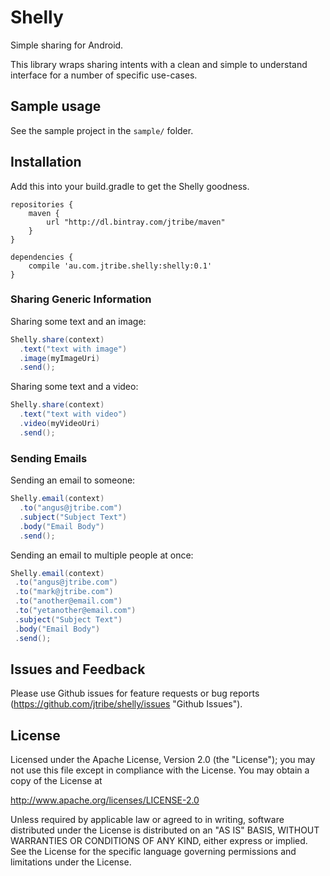 # Shelly
Simple sharing for Android.

This library wraps sharing intents with a clean and simple to understand interface for a number of specific use-cases.

## Sample usage
See the sample project in the `sample/` folder.

## Installation

Add this into your build.gradle to get the Shelly goodness.

```
repositories {
    maven {
        url "http://dl.bintray.com/jtribe/maven"
    }
}

dependencies {
    compile 'au.com.jtribe.shelly:shelly:0.1'
}

```

### Sharing Generic Information

Sharing some text and an image:
```java
Shelly.share(context)
  .text("text with image")
  .image(myImageUri)
  .send();
```

Sharing some text and a video:
```java
Shelly.share(context)
  .text("text with video")
  .video(myVideoUri)
  .send();
```

### Sending Emails
Sending an email to someone:
```java
Shelly.email(context)
  .to("angus@jtribe.com")
  .subject("Subject Text")
  .body("Email Body")
  .send();
```

 Sending an email to multiple people at once:
 ```java
Shelly.email(context)
  .to("angus@jtribe.com")
  .to("mark@jtribe.com")
  .to("another@email.com")
  .to("yetanother@email.com")
  .subject("Subject Text")
  .body("Email Body")
  .send();
 ```

## Issues and Feedback
Please use Github issues for feature requests or bug reports (https://github.com/jtribe/shelly/issues "Github Issues").

## License
Licensed under the Apache License, Version 2.0 (the "License"); you may not use this file except in compliance with the License. You may obtain a copy of the License at

http://www.apache.org/licenses/LICENSE-2.0

Unless required by applicable law or agreed to in writing, software distributed under the License is distributed on an "AS IS" BASIS, WITHOUT WARRANTIES OR CONDITIONS OF ANY KIND, either express or implied. See the License for the specific language governing permissions and limitations under the License.
